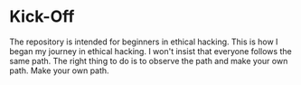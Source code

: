 # Kick-Off
The repository is intended for beginners in ethical hacking. This is how I began my journey in ethical hacking. I won't insist that everyone follows the same path. The right thing to do is to observe the path and make your own path. Make your own path.
